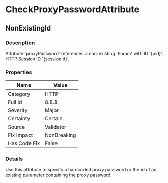 ﻿---  
uid: Validator_8_8_1  
---

# CheckProxyPasswordAttribute

## NonExistingId

### Description

Attribute 'proxyPassword' references a non\-existing 'Param' with ID '{pid}'. HTTP Session ID '{sessionId}'.

### Properties

| Name         | Value       |
| ------------ | ----------- |
| Category     | HTTP        |
| Full Id      | 8.8.1       |
| Severity     | Major       |
| Certainty    | Certain     |
| Source       | Validator   |
| Fix Impact   | NonBreaking |
| Has Code Fix | False       |

### Details

Use this attribute to specify a hardcoded proxy password or the id of an existing parameter containing the proxy password.
